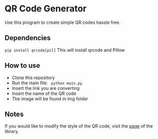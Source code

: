 # QR Code Generator

Use this program to create simple QR codes hassle free.

Dependencies
---
``` pip install qrcode[pil] ```
This will install qrcode and Pillow

How to use
---
* Clone this repository
* Run the main file: ``` python main.py```
* Insert the link you are converting
* Insert the name of the QR code
* The image will be found in img folder


Notes
---
If you would like to modify the style of the QR code, visit the [page](https://pypi.org/project/qrcode/) of the library.
